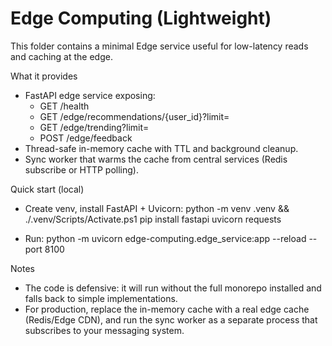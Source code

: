 # Edge Computing (Lightweight)

This folder contains a minimal Edge service useful for low-latency reads and caching at the edge.

What it provides
- FastAPI edge service exposing:
  - GET /health
  - GET /edge/recommendations/{user_id}?limit=
  - GET /edge/trending?limit=
  - POST /edge/feedback
- Thread-safe in-memory cache with TTL and background cleanup.
- Sync worker that warms the cache from central services (Redis subscribe or HTTP polling).

Quick start (local)
- Create venv, install FastAPI + Uvicorn:
  python -m venv .venv && ./.venv/Scripts/Activate.ps1
  pip install fastapi uvicorn requests

- Run:
  python -m uvicorn edge-computing.edge_service:app --reload --port 8100

Notes
- The code is defensive: it will run without the full monorepo installed and falls back to simple implementations.
- For production, replace the in-memory cache with a real edge cache (Redis/Edge CDN), and run the sync worker as a separate process that subscribes to your messaging system.
